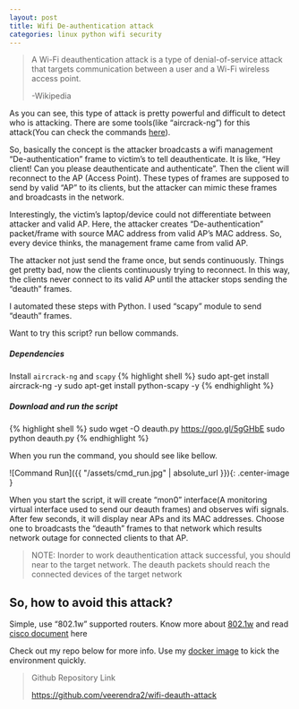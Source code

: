 ```yaml
---
layout: post
title: Wifi De-authentication attack
categories: linux python wifi security
---
```

>A Wi-Fi deauthentication attack is a type of denial-of-service attack that targets communication between a user and a Wi-Fi wireless access point.
>
> -Wikipedia

As you can see, this type of attack is pretty powerful and difficult  to detect who is attacking. There are some tools(like “aircrack-ng”) for this attack(You can check the commands [here](https://www.aircrack-ng.org/doku.php?id=deauthentication)).

So, basically the concept is the attacker broadcasts a wifi management “De-authentication” frame to victim’s to tell deauthenticate. It is like, “Hey client! Can you please deauthenticate and authenticate”. Then the client will reconnect to the AP (Access Point). These types of frames are supposed to send by valid “AP” to its clients, but the attacker can mimic these frames and broadcasts in the network.

Interestingly, the victim’s laptop/device could not differentiate between attacker and valid AP. Here, the attacker creates “De-authentication” packet/frame with source MAC address from valid AP’s MAC address. So, every device thinks, the management frame came from valid AP.

The attacker not just send the frame once, but sends continuously. Things get pretty bad, now the clients continuously trying to reconnect. In this way, the clients never connect to its valid AP until the attacker stops sending the “deauth” frames.

I automated these steps with Python. I used “scapy” module to send “deauth” frames.

Want to try this script? run bellow commands.

##### Dependencies

Install `aircrack-ng` and `scapy`
{% highlight shell %}
sudo apt-get install aircrack-ng -y
sudo apt-get install python-scapy -y
{% endhighlight %}

##### Download and run the script

{% highlight shell %}
sudo wget -O deauth.py https://goo.gl/5gGHbE
sudo python deauth.py
{% endhighlight %}

When you run the command, you should see like bellow.

![Command Run]({{ "/assets/cmd_run.jpg" | absolute_url }}){: .center-image }

When you start the script, it will create “mon0” interface(A monitoring virtual interface used to send our deauth frames) and observes wifi signals. After few seconds, it will display near APs and its MAC addresses. Choose one to broadcasts the “deauth” frames to that network which results network outage for connected clients to that AP.

> NOTE: Inorder to work deauthentication attack successful, you should near to the target network. The deauth packets should reach the connected devices of the target network

## So, how to avoid this attack?

Simple, use “802.1w” supported routers. Know more about [802.1w](https://en.wikipedia.org/wiki/IEEE_802.11w-2009) and read [cisco document](http://www.cisco.com/c/en/us/td/docs/wireless/controller/technotes/5700/software/release/ios_xe_33/11rkw_DeploymentGuide/b_802point11rkw_deployment_guide_cisco_ios_xe_release33/b_802point11rkw_deployment_guide_cisco_ios_xe_release33_chapter_0100.pdf) here

Check out my repo below for more info. Use my [docker image](https://github.com/veerendra2/wifi-sniffer) to kick the environment quickly.

> Github Repository Link
>
> https://github.com/veerendra2/wifi-deauth-attack


